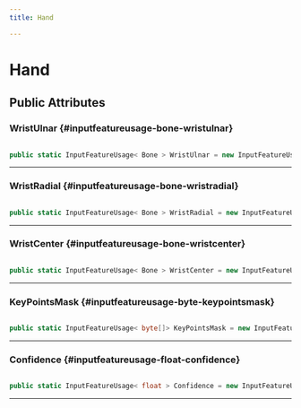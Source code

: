 ```yaml
---
title: Hand

---
```


# Hand










## Public Attributes

### WristUlnar {#inputfeatureusage-bone-wristulnar}

```csharp

public static InputFeatureUsage< Bone > WristUlnar = new InputFeatureUsage<Bone>("MLHandWristUlnar");

```






-----------

### WristRadial {#inputfeatureusage-bone-wristradial}

```csharp

public static InputFeatureUsage< Bone > WristRadial = new InputFeatureUsage<Bone>("MLHandWristRadial");

```






-----------

### WristCenter {#inputfeatureusage-bone-wristcenter}

```csharp

public static InputFeatureUsage< Bone > WristCenter = new InputFeatureUsage<Bone>("MLHandWristCenter");

```






-----------

### KeyPointsMask {#inputfeatureusage-byte-keypointsmask}

```csharp

public static InputFeatureUsage< byte[]> KeyPointsMask = new InputFeatureUsage<byte[]>("MLHandKeyPointsMask");

```






-----------

### Confidence {#inputfeatureusage-float-confidence}

```csharp

public static InputFeatureUsage< float > Confidence = new InputFeatureUsage<float>("MLHandConfidence");

```






-----------

